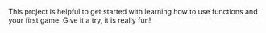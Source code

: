 This project is helpful to get started with learning how to use functions and your first game. Give it a try, it is really fun!